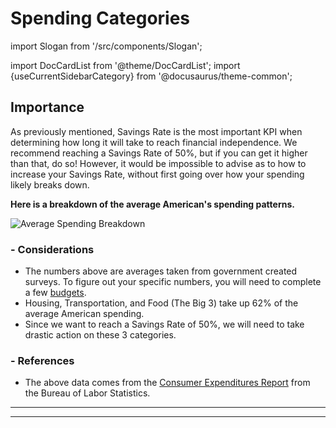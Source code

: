 # Spending Categories

import Slogan from '/src/components/Slogan';

import DocCardList from '@theme/DocCardList';
import {useCurrentSidebarCategory} from '@docusaurus/theme-common';

<DocCardList items={useCurrentSidebarCategory().items}/>

## Importance

As previously mentioned, Savings Rate is the most important KPI when determining how long it will take to reach financial independence. We recommend reaching a Savings Rate of 50%, but if you can get it higher than that, do so! However, it would be impossible to advise as to how to increase your Savings Rate, without first going over how your spending likely breaks down. 

**Here is a breakdown of the average American's spending patterns.**

![Average Spending Breakdown](/img/average-spending-breakdown.svg)

### - Considerations

- The numbers above are averages taken from government created surveys. To figure out your specific numbers, you will need to complete a few [budgets](/lifestyle/budgets.md).
- Housing, Transportation, and Food (The Big 3) take up 62% of the average American spending. 
- Since we want to reach a Savings Rate of 50%, we will need to take drastic action on these 3 categories. 

### - References

- The above data comes from the [Consumer Expenditures Report](https://www.bls.gov/opub/reports/consumer-expenditures/2020/pdf/home.pdf) from the Bureau of Labor Statistics.

---
<Slogan/>

---
